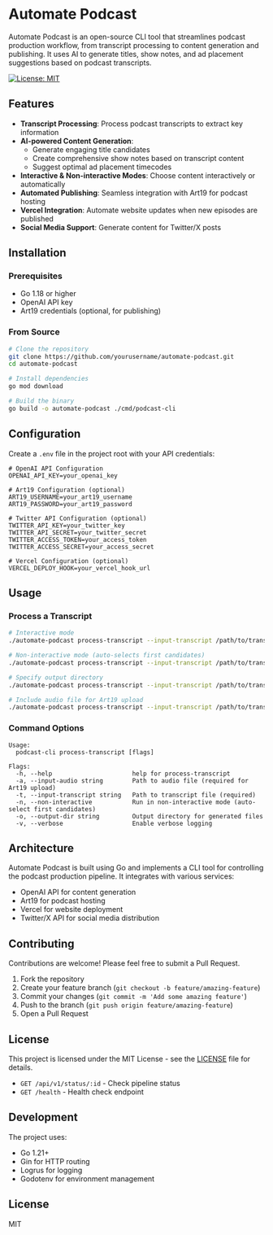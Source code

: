# Automate Podcast

Automate Podcast is an open-source CLI tool that streamlines podcast production workflow, from transcript processing to content generation and publishing. It uses AI to generate titles, show notes, and ad placement suggestions based on podcast transcripts.

[![License: MIT](https://img.shields.io/badge/License-MIT-blue.svg)](https://opensource.org/licenses/MIT)

## Features

- **Transcript Processing**: Process podcast transcripts to extract key information
- **AI-powered Content Generation**: 
  - Generate engaging title candidates
  - Create comprehensive show notes based on transcript content
  - Suggest optimal ad placement timecodes
- **Interactive & Non-interactive Modes**: Choose content interactively or automatically
- **Automated Publishing**: Seamless integration with Art19 for podcast hosting
- **Vercel Integration**: Automate website updates when new episodes are published
- **Social Media Support**: Generate content for Twitter/X posts

## Installation

### Prerequisites

- Go 1.18 or higher
- OpenAI API key
- Art19 credentials (optional, for publishing)

### From Source

```bash
# Clone the repository
git clone https://github.com/yourusername/automate-podcast.git
cd automate-podcast

# Install dependencies
go mod download

# Build the binary
go build -o automate-podcast ./cmd/podcast-cli
```

## Configuration

Create a `.env` file in the project root with your API credentials:

```env
# OpenAI API Configuration
OPENAI_API_KEY=your_openai_key

# Art19 Configuration (optional)
ART19_USERNAME=your_art19_username
ART19_PASSWORD=your_art19_password

# Twitter API Configuration (optional)
TWITTER_API_KEY=your_twitter_key
TWITTER_API_SECRET=your_twitter_secret
TWITTER_ACCESS_TOKEN=your_access_token
TWITTER_ACCESS_SECRET=your_access_secret

# Vercel Configuration (optional)
VERCEL_DEPLOY_HOOK=your_vercel_hook_url
```

## Usage

### Process a Transcript

```bash
# Interactive mode
./automate-podcast process-transcript --input-transcript /path/to/transcript.txt

# Non-interactive mode (auto-selects first candidates)
./automate-podcast process-transcript --input-transcript /path/to/transcript.txt --non-interactive

# Specify output directory
./automate-podcast process-transcript --input-transcript /path/to/transcript.txt --output-dir ./output

# Include audio file for Art19 upload
./automate-podcast process-transcript --input-transcript /path/to/transcript.txt --input-audio /path/to/audio.mp3
```

### Command Options

```
Usage:
  podcast-cli process-transcript [flags]

Flags:
  -h, --help                      help for process-transcript
  -a, --input-audio string        Path to audio file (required for Art19 upload)
  -t, --input-transcript string   Path to transcript file (required)
  -n, --non-interactive           Run in non-interactive mode (auto-select first candidates)
  -o, --output-dir string         Output directory for generated files
  -v, --verbose                   Enable verbose logging
```

## Architecture

Automate Podcast is built using Go and implements a CLI tool for controlling the podcast production pipeline. It integrates with various services:

- OpenAI API for content generation
- Art19 for podcast hosting
- Vercel for website deployment
- Twitter/X API for social media distribution

## Contributing

Contributions are welcome! Please feel free to submit a Pull Request.

1. Fork the repository
2. Create your feature branch (`git checkout -b feature/amazing-feature`)
3. Commit your changes (`git commit -m 'Add some amazing feature'`)
4. Push to the branch (`git push origin feature/amazing-feature`)
5. Open a Pull Request

## License

This project is licensed under the MIT License - see the [LICENSE](LICENSE) file for details.
- `GET /api/v1/status/:id` - Check pipeline status
- `GET /health` - Health check endpoint

## Development

The project uses:

- Go 1.21+
- Gin for HTTP routing
- Logrus for logging
- Godotenv for environment management

## License

MIT
